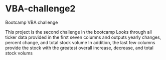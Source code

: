 # VBA-challenge2
Bootcamp VBA challenge

This project is the second challenge in the bootcamp
Looks through all ticker data provided in the first seven columns and outputs yearly changes, percent change, and total stock volume
In addition, the last few columns provide the stock with the greatest overall increase, decrease, and total stock volums
